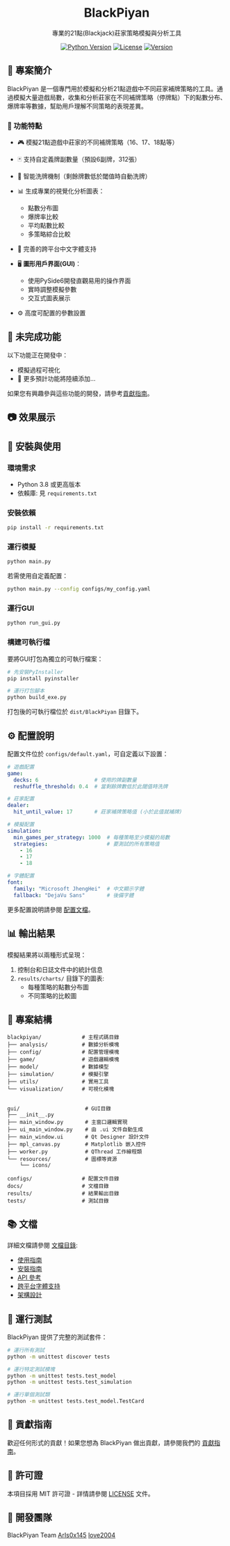 <div align="center">
  <!-- 如需添加Logo，請將下面這行取消注釋並指向您的Logo圖片 -->
  <!-- <img src="docs/images/logo.png" alt="BlackPiyan Logo" width="200"/> -->
  <h1>BlackPiyan</h1>
  <p>專業的21點(Blackjack)莊家策略模擬與分析工具</p>
  
  <p>
    <a href="https://www.python.org/downloads/"><img src="https://img.shields.io/badge/python-3.8%2B-blue" alt="Python Version"></a>
    <a href="./LICENSE"><img src="https://img.shields.io/badge/license-MIT-green" alt="License"></a>
    <a href="https://github.com/ArIs0x145/BlackPiyan21/releases"><img src="https://img.shields.io/badge/version-1.0.0-orange" alt="Version"></a>
  </p>
</div>

## 📖 專案簡介

BlackPiyan 是一個專門用於模擬和分析21點遊戲中不同莊家補牌策略的工具。通過模擬大量遊戲局數，收集和分析莊家在不同補牌策略（停牌點）下的點數分布、爆牌率等數據，幫助用戶理解不同策略的表現差異。

### 🌟 功能特點

- 🎮 模擬21點遊戲中莊家的不同補牌策略（16、17、18點等）
- 🃏 支持自定義牌副數量（預設6副牌，312張）
- 🔄 智能洗牌機制（剩餘牌數低於閾值時自動洗牌）
- 📊 生成專業的視覺化分析圖表：
  - 點數分布圖
  - 爆牌率比較
  - 平均點數比較
  - 多策略綜合比較
- 📱 完善的跨平台中文字體支持
- 🖥️ **圖形用戶界面(GUI)**：
  - 使用PySide6開發直觀易用的操作界面
  - 實時調整模擬參數
  - 交互式圖表展示
  
- ⚙️ 高度可配置的參數設置

## 🚧 未完成功能

以下功能正在開發中：
  - 模擬過程可視化
- 🔄 更多預計功能將陸續添加...

如果您有興趣參與這些功能的開發，請參考[貢獻指南](docs/contributing.md)。

## 📷 效果展示

<!-- 請在這裡添加您的圖表截圖，例如：-->
<!--
<div align="center">
  <img src="docs/images/distribution.png" alt="點數分布" width="45%">
  <img src="docs/images/comparison.png" alt="策略比較" width="45%">
</div>
-->

## 🚀 安裝與使用

### 環境需求

- Python 3.8 或更高版本
- 依賴庫: 見 `requirements.txt`

### 安裝依賴

```bash
pip install -r requirements.txt
```

### 運行模擬

```bash
python main.py
```

若需使用自定義配置：

```bash
python main.py --config configs/my_config.yaml
```

### 運行GUI

```bash
python run_gui.py
```

### 構建可執行檔

要將GUI打包為獨立的可執行檔案：

```bash
# 先安裝PyInstaller
pip install pyinstaller

# 運行打包腳本
python build_exe.py
```

打包後的可執行檔位於 `dist/BlackPiyan` 目錄下。

## ⚙️ 配置說明

配置文件位於 `configs/default.yaml`，可自定義以下設置：

```yaml
# 遊戲配置
game:
  decks: 6                  # 使用的牌副數量
  reshuffle_threshold: 0.4  # 當剩餘牌數低於此閾值時洗牌

# 莊家配置
dealer:
  hit_until_value: 17       # 莊家補牌策略值 (小於此值就補牌)

# 模擬配置
simulation:
  min_games_per_strategy: 1000  # 每種策略至少模擬的局數
  strategies:                   # 要測試的所有策略值
    - 16
    - 17
    - 18

# 字體配置
font:
  family: "Microsoft JhengHei"  # 中文顯示字體
  fallback: "DejaVu Sans"       # 後備字體
```

更多配置說明請參閱 [配置文檔](docs/configuration.md)。

## 📊 輸出結果

模擬結果將以兩種形式呈現：

1. 控制台和日誌文件中的統計信息
2. `results/charts/` 目錄下的圖表:  
   - 每種策略的點數分布圖  
   - 不同策略的比較圖

## 📂 專案結構

```
blackpiyan/             # 主程式碼目錄
├── analysis/           # 數據分析模塊
├── config/             # 配置管理模塊
├── game/               # 遊戲邏輯模塊
├── model/              # 數據模型
├── simulation/         # 模擬引擎
├── utils/              # 實用工具
└── visualization/      # 可視化模塊


gui/                     # GUI目錄
├── __init__.py
├── main_window.py       # 主窗口邏輯實現
├── ui_main_window.py    # 由 .ui 文件自動生成
├── main_window.ui       # Qt Designer 設計文件
├── mpl_canvas.py        # Matplotlib 嵌入控件
├── worker.py            # QThread 工作線程類
└── resources/           # 圖標等資源 
    └── icons/

configs/                # 配置文件目錄
docs/                   # 文檔目錄
results/                # 結果輸出目錄
tests/                  # 測試目錄
```

## 📚 文檔

詳細文檔請參閱 [文檔目錄](docs/README.md):

- [使用指南](docs/usage.md)
- [安裝指南](docs/installation.md)
- [API 參考](docs/api_reference.md)
- [跨平台字體支持](docs/font_support.md)
- [架構設計](docs/architecture.md)

## 🧪 運行測試

BlackPiyan 提供了完整的測試套件：

```bash
# 運行所有測試
python -m unittest discover tests

# 運行特定測試模塊
python -m unittest tests.test_model
python -m unittest tests.test_simulation

# 運行單個測試類
python -m unittest tests.test_model.TestCard
```

## 🤝 貢獻指南

歡迎任何形式的貢獻！如果您想為 BlackPiyan 做出貢獻，請參閱我們的 [貢獻指南](docs/contributing.md)。

## 📄 許可證

本項目採用 MIT 許可證 - 詳情請參閱 [LICENSE](LICENSE) 文件。

## 👥 開發團隊

BlackPiyan Team 
[ArIs0x145](https://github.com/ArIs0x145)
[love2004](https://github.com/love2004)
